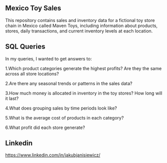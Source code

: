 
## Mexico Toy Sales
This repository contains sales and inventory data for a fictional toy store chain in Mexico called Maven Toys, including information about products, stores, daily transactions, and current inventory levels at each location.

## SQL Queries 

In my queries, I wanted to get answers to:

1.Which product categories generate the highest profits? Are they the same across all store locations?

2.Are there any seasonal trends or patterns in the sales data?

3.How much money is allocated in inventory in the toy stores? How long will it last?

4.What does grouping sales by time periods look like?

5.What is the average cost of products in each category?

6.What profit did each store generate?


## Linkedin

https://www.linkedin.com/in/jakubjanisiewicz/